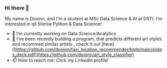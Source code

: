 ### Hi there 👋

My name is Dooinn, and I'm a student at MSc Data Science & AI at DSTI. I'm interested in qll 5hintw Python & Data Science!

- 🔭 I’m currently working on Data Science/Analytics
- 🌱 I've been recently building a program, that predicts different art styles and recommed similar artists , check it out [here]([https://github.com/dooinn/taxi_location_recommender/blob/main/slides_deck.pdf](https://github.com/dooinn/art_style_classifier)
- 📫 How to reach me: Click my LinkedIn profile!

<!--
**dooinn/dooinn** is a ✨ _special_ ✨ repository because its `README.md` (this file) appears on your GitHub profile.

Here are some ideas to get you started:

- 🔭 I’m currently working on ...
- 🌱 I’m currently learning ...
- 👯 I’m looking to collaborate on ...
- 🤔 I’m looking for help with ...
- 💬 Ask me about ...
- 📫 How to reach me: ...
- 😄 Pronouns: ...
- ⚡ Fun fact: ...
-->
